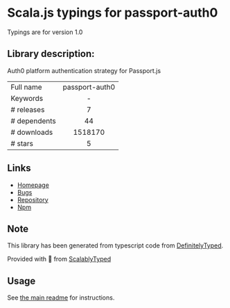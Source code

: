 
# Scala.js typings for passport-auth0

Typings are for version 1.0

## Library description:
Auth0 platform authentication strategy for Passport.js

|                    |                 |
| ------------------ | :-------------: |
| Full name          | passport-auth0 |
| Keywords           | - |
| # releases         | 7 |
| # dependents       | 44 |
| # downloads        | 1518170 |
| # stars            | 5 |

## Links
- [Homepage](https://github.com/auth0/passport-auth0#readme)
- [Bugs](https://github.com/auth0/passport-auth0/issues)
- [Repository](https://github.com/auth0/passport-auth0)
- [Npm](https://www.npmjs.com/package/passport-auth0)
    


## Note
This library has been generated from typescript code from [DefinitelyTyped](https://definitelytyped.org).

Provided with :purple_heart: from [ScalablyTyped](https://github.com/oyvindberg/ScalablyTyped)

## Usage
See [the main readme](../../readme.md) for instructions.


